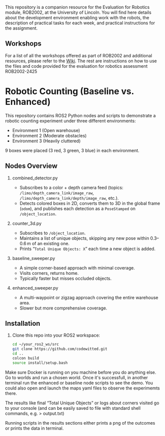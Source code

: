 This repository is a companion resource for the Evaluation for Robotics module, ROB2002, at the University of Lincoln. You will find here details about the development environment enabling work with the robots, the description of practical tasks for each week, and practical instructions for the assignment.

## Workshops
For a list of all the workshops offered as part of ROB2002 and additional resources, please refer to the [Wiki](https://github.com/LCAS/ROB2002/wiki).
The rest are instructions on how to use the files and code provided for the evaluation for robotics assessment ROB2002-2425

# Robotic Counting (Baseline vs. Enhanced)

This repository contains ROS2 Python nodes and scripts to demonstrate a robotic counting experiment under three different environments:

- Environment 1 (Open warehouse)
- Environment 2 (Moderate obstacles)
- Environment 3 (Heavily cluttered)

9 boxes were placed (3 red, 3 green, 3 blue) in each environment.

## Nodes Overview

1. combined_detector.py 
   - Subscribes to a color + depth camera feed (topics: `/limo/depth_camera_link/image_raw`, `/limo/depth_camera_link/depth/image_raw`, etc.).  
   - Detects colored boxes in 2D, converts them to 3D in the global frame (`odom`), and publishes each detection as a `PoseStamped` on `/object_location`.

2. counter_3d.py 
   - Subscribes to `/object_location`.  
   - Maintains a list of unique objects, skipping any new pose within 0.3–0.6 m of an existing one.  
   - Prints “`Total Unique Objects: X`” each time a new object is added.

3. baseline_sweeper.py 
   - A simple corner-based approach with minimal coverage.  
   - Visits corners, returns home.  
   - Typically faster but misses occluded objects.

4. enhanced_sweeper.py 
   - A multi-waypoint or zigzag approach covering the entire warehouse area.  
   - Slower but more comprehensive coverage.

## Installation

1. Clone this repo into your ROS2 workspace:
   ```bash
   cd ~/your_ros2_ws/src
   git clone https://github.com/codewitted.git
   cd ..
   colcon build
   source install/setup.bash
Make sure Docker is running on you machine before you do anything else.
Go to worlds and run a chosen world.
Once it's successfull, in another terminal run the enhanced or baseline node scripts to see the demo.
You could also open and launch the maps yaml files to observe the experimemts there.

The results like final “Total Unique Objects” or logs about corners visited go to your console (and can be easily saved to file with standard shell commands, e.g. > output.txt)

Running scripts in the results sections either prints a png of the outcomes or prints the data in terminal.
